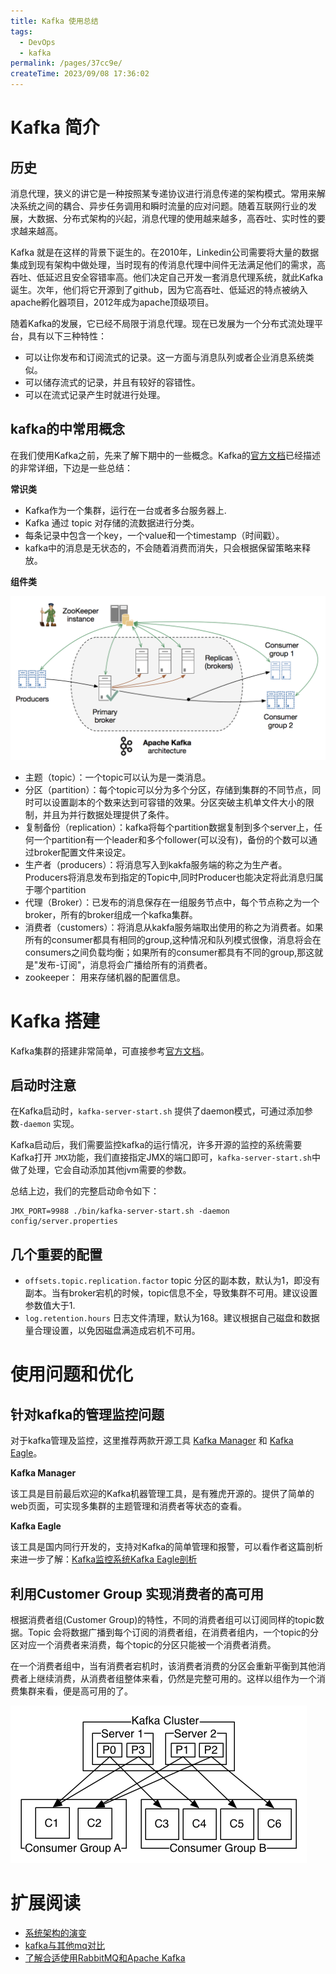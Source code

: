 ```yaml
---
title: Kafka 使用总结
tags:
  - DevOps
  - kafka
permalink: /pages/37cc9e/
createTime: 2023/09/08 17:36:02
---
```


# Kafka 简介

## 历史 

消息代理，狭义的讲它是一种按照某专递协议进行消息传递的架构模式。常用来解决系统之间的耦合、异步任务调用和瞬时流量的应对问题。随着互联网行业的发展，大数据、分布式架构的兴起，消息代理的使用越来越多，高吞吐、实时性的要求越来越高。

Kafka 就是在这样的背景下诞生的。在2010年，Linkedin公司需要将大量的数据集成到现有架构中做处理，当时现有的传消息代理中间件无法满足他们的需求，高吞吐、低延迟且安全容错率高。他们决定自己开发一套消息代理系统，就此Kafka 诞生。次年，他们将它开源到了github，因为它高吞吐、低延迟的特点被纳入apache孵化器项目，2012年成为apache顶级项目。

随着Kafka的发展，它已经不局限于消息代理。现在已发展为一个分布式流处理平台，具有以下三种特性：

- 可以让你发布和订阅流式的记录。这一方面与消息队列或者企业消息系统类似。
- 可以储存流式的记录，并且有较好的容错性。
- 可以在流式记录产生时就进行处理。

## kafka的中常用概念

在我们使用Kafka之前，先来了解下期中的一些概念。Kafka的[官方文档](http://kafka.apache.org/intro)已经描述的非常详细，下边是一些总结：

**常识类**

- Kafka作为一个集群，运行在一台或者多台服务器上.
- Kafka 通过 topic 对存储的流数据进行分类。
- 每条记录中包含一个key，一个value和一个timestamp（时间戳）。
- kafka中的消息是无状态的，不会随着消费而消失，只会根据保留策略来释放。

**组件类**

![](/imgs/kafka/kafka_architecture.png)

- 主题（topic）：一个topic可以认为是一类消息。
- 分区（partition）：每个topic可以分为多个分区，存储到集群的不同节点，同时可以设置副本的个数来达到可容错的效果。分区突破主机单文件大小的限制，并且为并行数据处理提供了条件。
- 复制备份（replication）：kafka将每个partition数据复制到多个server上，任何一个partition有一个leader和多个follower(可以没有)，备份的个数可以通过broker配置文件来设定。
- 生产者（producers）：将消息写入到kakfa服务端的称之为生产者。Producers将消息发布到指定的Topic中,同时Producer也能决定将此消息归属于哪个partition
- 代理（Broker）：已发布的消息保存在一组服务节点中，每个节点称之为一个broker，所有的broker组成一个kafka集群。
- 消费者（customers）：将消息从kakfa服务端取出使用的称之为消费者。如果所有的consumer都具有相同的group,这种情况和队列模式很像，消息将会在consumers之间负载均衡；如果所有的consumer都具有不同的group,那这就是"发布-订阅"，消息将会广播给所有的消费者。
- zookeeper： 用来存储机器的配置信息。

# Kafka 搭建

Kafka集群的搭建非常简单，可直接参考[官方文档](http://kafka.apache.org/quickstart)。

## 启动时注意

在Kafka启动时，`kafka-server-start.sh` 提供了daemon模式，可通过添加参数`-daemon` 实现。

Kafka启动后，我们需要监控kafka的运行情况，许多开源的监控的系统需要Kafka打开 `JMX`功能，我们直接指定JMX的端口即可，`kafka-server-start.sh`中做了处理，它会自动添加其他jvm需要的参数。

总结上边，我们的完整启动命令如下：

```
JMX_PORT=9988 ./bin/kafka-server-start.sh -daemon config/server.properties
```
## 几个重要的配置

- `offsets.topic.replication.factor` topic 分区的副本数，默认为1，即没有副本。当有broker宕机的时候，topic信息不全，导致集群不可用。建议设置参数值大于1.
- `log.retention.hours` 日志文件清理，默认为168。建议根据自己磁盘和数据量合理设置，以免因磁盘满造成宕机不可用。

# 使用问题和优化

## 针对kafka的管理监控问题

对于kafka管理及监控，这里推荐两款开源工具 [Kafka Manager](https://github.com/yahoo/CMAK) 和 [Kafka Eagle](https://github.com/smartloli/kafka-eagle)。

**Kafka Manager**

该工具是目前最后欢迎的Kafka机器管理工具，是有雅虎开源的。提供了简单的web页面，可实现多集群的主题管理和消费者等状态的查看。

**Kafka Eagle**

该工具是国内同行开发的，支持对Kafka的简单管理和报警，可以看作者这篇剖析来进一步了解：[Kafka监控系统Kafka Eagle剖析](https://www.cnblogs.com/smartloli/p/9371904.html)

## 利用Customer Group 实现消费者的高可用 

根据消费者组(Customer Group)的特性，不同的消费者组可以订阅同样的topic数据。Topic 会将数据广播到每个订阅的消费者组，在消费者组内，一个topic的分区对应一个消费者来消费，每个topic的分区只能被一个消费者消费。

在一个消费者组中，当有消费者宕机时，该消费者消费的分区会重新平衡到其他消费者上继续消费，从消费者组整体来看，仍然是完整可用的。这样以组作为一个消费集群来看，便是高可用的了。

![](/imgs/kafka/consumer-groups.png)

# 扩展阅读

- [系统架构的演变](https://blog.csdn.net/GitChat/article/details/80991660)
- [kafka与其他mq对比](https://stackshare.io/stackups/activemq-vs-kafka-vs-rabbitmq)
- [了解合适使用RabbitMQ和Apache Kafka](https://tanzu.vmware.com/content/blog/understanding-when-to-use-rabbitmq-or-apache-kafka)